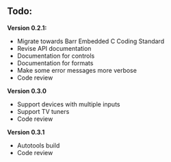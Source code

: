 Todo:
---------

**Version 0.2.1:**
* Migrate towards Barr Embedded C Coding Standard
* Revise API documentation
* Documentation for controls
* Documentation for formats
* Make some error messages more verbose
* Code review

**Version 0.3.0**
* Support devices with multiple inputs
* Support TV tuners
* Code review

**Version 0.3.1**
* Autotools build
* Code review
